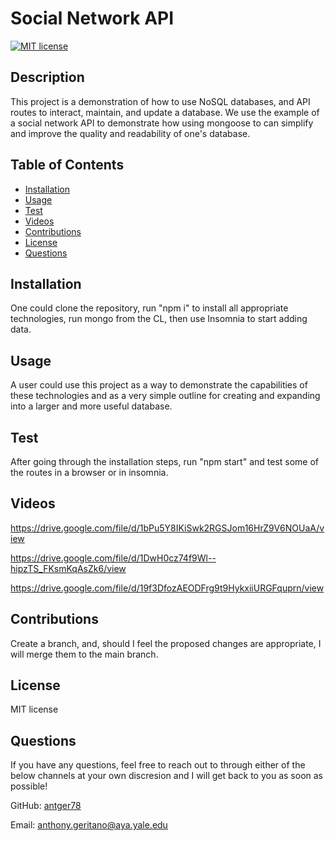 # Social Network API

[![MIT license](https://img.shields.io/badge/License-MIT-yellow.svg)](https://opensource.org/licenses/MIT)

  ## Description 
  
   This project is a demonstration of how to use NoSQL databases, and API routes to interact, maintain, and update a database.  We use the example of a social network API to demonstrate how using mongoose to can simplify and improve the quality and readability of one's database.
  
  ## Table of Contents
  * [Installation](#installation)
  * [Usage](#usage)
  * [Test](#Test)
  * [Videos](#Videos)
  * [Contributions](#Contributions)
  * [License](#license)
  * [Questions](#Questions)
  
  
  ## Installation
  
  One could clone the repository, run "npm i" to install all appropriate technologies, run mongo from the CL, then use Insomnia to start adding data.
  
  ## Usage 
  
  A user could use this project as a way to demonstrate the capabilities of these technologies and as a very simple outline for creating and expanding into a larger and more useful database.
  
  ## Test
  
  After going through the installation steps, run "npm start" and test some of the routes in a browser or in insomnia.
  
  ## Videos
  
  https://drive.google.com/file/d/1bPu5Y8IKiSwk2RGSJom16HrZ9V6NOUaA/view

https://drive.google.com/file/d/1DwH0cz74f9Wl--hipzTS_FKsmKqAsZk6/view

https://drive.google.com/file/d/19f3DfozAEODFrg9t9HykxiiURGFquprn/view
  
  ## Contributions
  
  Create a branch, and, should I feel the proposed changes are appropriate, I will merge them to the main branch.
  
  ## License
  
  MIT license
  
  ## Questions
  
  If you have any questions, feel free to reach out to through either of the below channels at your own discresion and I will get back to you as soon as possible! 
  
  GitHub:  [antger78](https://github.com/antger78)
  
  Email:  anthony.geritano@aya.yale.edu
  
